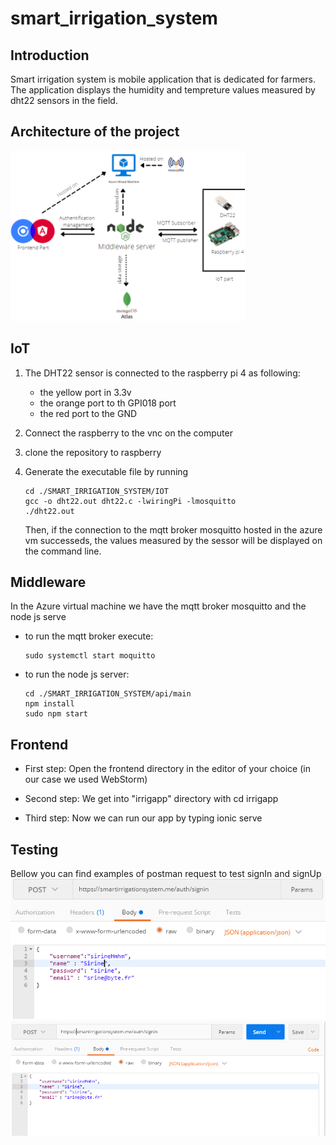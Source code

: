 # smart_irrigation_system

## Introduction
Smart irrigation system is mobile application that is dedicated for farmers. The application displays the humidity and tempreture values measured by dht22 sensors in the field.

## Architecture of the project

![Architecture](/assets/architecture.png)

## IoT

1. The DHT22 sensor is connected to the raspberry pi 4 as following:
    - the yellow port in 3.3v
    - the orange port to th GPI018 port
    - the red port to the GND

2. Connect the raspberry to the vnc on the computer

3. clone the repository to raspberry

4. Generate the executable file by running
    ````
    cd ./SMART_IRRIGATION_SYSTEM/IOT
    gcc -o dht22.out dht22.c -lwiringPi -lmosquitto
    ./dht22.out
    ````
    Then, if the connection to the mqtt broker mosquitto hosted in the azure vm successeds, the values measured by the sessor will be displayed on the command line.

## Middleware

In the Azure virtual machine we have the mqtt broker mosquitto and the node js serve 
- to run the mqtt broker execute:
    ````
    sudo systemctl start moquitto
    ````
- to run the node js server:

    ````
    cd ./SMART_IRRIGATION_SYSTEM/api/main
    npm install
    sudo npm start
    ````


## Frontend
- First step: 
    Open the frontend directory in the editor of your choice (in our case we used WebStorm)

- Second step: 
    We get into "irrigapp" directory with cd irrigapp

- Third step: 
    Now we can run our app by typing ionic serve


## Testing
Bellow you can find examples of postman request to test signIn and signUp 
![Sign up](/assets/signup_exp.png)
![Sign up](/assets/signin_exp.png)
